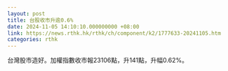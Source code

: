 ```yaml
---
layout: post
title: 台股收市升逾0.6%
date: 2024-11-05 14:10:10.000000000 +08:00
link: https://news.rthk.hk/rthk/ch/component/k2/1777633-20241105.htm
categories: rthk
---
```


台灣股市造好。加權指數收市報23106點，升141點，升幅0.62%。
